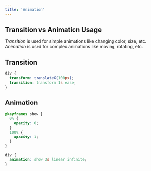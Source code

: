 ```yaml
---
title: 'Animation'
---
```


## Transition vs Animation Usage

_Transition_ is used for simple animations like changing color, size, etc.  
_Animation_ is used for complex animations like moving, rotating, etc.

## Transition

```css
div {
  transform: translateX(100px);
  transition: transform 1s ease;
}
```

## Animation

```css
@keyframes show {
  0% {
    opacity: 0;
  }
  100% {
    opacity: 1;
  }
}

div {
  animation: show 3s linear infinite;
}
```
